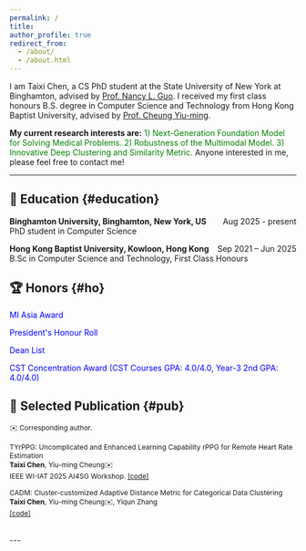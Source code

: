 ```yaml
---
permalink: /
title:
author_profile: true
redirect_from: 
  - /about/
  - /about.html
---
```

I am Taixi Chen, a CS PhD student at the State University of New York at Binghamton, advised by <a href="https://www.binghamton.edu/computer-science/people/profile.html?id=nguo1"> Prof. Nancy L. Guo</a>. I received my first class honours B.S. degree in Computer Science and Technology from Hong Kong Baptist University, advised by <a href="https://www.comp.hkbu.edu.hk/~ymc/"> Prof. Cheung Yiu-ming</a>. 

**My current research interests are:** <span style="color: Green;"> 1) Next-Generation Foundation Model for Solving Medical Problems. 2) Robustness of the Multimodal Model. 3) Innovative Deep Clustering and Similarity Metric. </span> Anyone interested in me, please feel free to contact me!

---

## 📖 Education {#education}
**Binghamton University, Binghamton, New York, US**     <span style="float: right;">Aug 2025 - present</span>
<br>
PhD student in Computer Science  

**Hong Kong Baptist University, Kowloon, Hong Kong**     <span style="float: right;">Sep 2021 – Jun 2025</span>
<br>
B.Sc in Computer Science and Technology, First Class Honours
 



## 🏆 Honors {#ho}
<span style="color: blue;"> MI Asia Award </span> 

<span style="color: blue;"> President's Honour Roll </span>  

<span style="color: blue;"> Dean List </span>  

<span style="color: blue;">CST Concentration Award (CST Courses GPA: 4.0/4.0, Year-3 2nd GPA: 4.0/4.0)</span>



## 📕 Selected Publication {#pub}

 <span style="font-size: 0.86em;">✉️ Corresponding author.</span>

<span style="font-size: 0.86em;">TYrPPG: Uncomplicated and Enhanced Learning Capability rPPG for Remote Heart Rate Estimation </span>  
<span style="font-size: 0.86em;">**Taixi Chen**, Yiu-ming Cheung✉️</span>  
<span style="font-size: 0.86em;">IEEE WI-IAT 2025 AI4SG Workshop. [[code]](https://github.com/Taixi-CHEN/TYrPPG)</span>
<br>

<span style="font-size: 0.86em;">CADM: Cluster-customized Adaptive Distance Metric for Categorical Data Clustering </span>  
<span style="font-size: 0.86em;">**Taixi Chen**,  Yiu-ming Cheung✉️, Yiqun Zhang </span>  
<span style="font-size: 0.86em;">[[code]](https://anonymous.4open.science/r/CADM-47D8/README.md)</span>

<br>
---


<div style="width: 100%; margin: auto;">
    <script type='text/javascript' id='clustrmaps' src='//cdn.clustrmaps.com/map_v2.js?cl=ffffff&w=300&t=tt&d=oMV34JLFA3Jp3H41-As6Lgg-0IQPFESA6TJlIwAjQWs'></script>
    <br>
</div>

